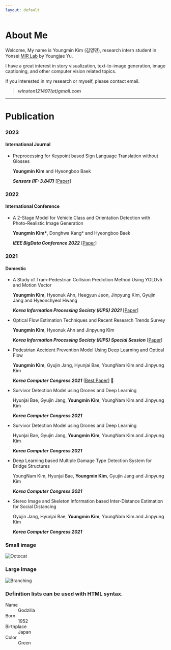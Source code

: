```yaml
---
layout: default
---
```


# About Me
Welcome, My name is Youngmin Kim (김영민), research intern student in Yonsei <a href='https://mirlab.yonsei.ac.kr/'>MIR Lab</a> by Youngjae Yu.

I have a great interest in story visualization, text-to-image generation, image captioning, and other computer vision related topics.

If you interested in my research or myself, please contact email.

> ***winston121497(at)gmail.com***

* * *


# Publication
### 2023
#### International Journal
- Preprocessing for Keypoint based Sign Language Translation without Glosses

  <b>Youngmin Kim</b> and Hyeongboo Baek

  ***Sensors (IF: 3.847)*** [<a href='https://www.mdpi.com/1424-8220/23/6/3231'>Paper</a>]

### 2022
#### International Conference
- A 2-Stage Model for Vehicle Class and Orientation Detection with Photo-Realistic Image Generation

  <b>Youngmin Kim\*</b>, Donghwa Kang* and Hyeongboo Baek

  ***IEEE BigData Conference 2022*** [<a href='https://ieeexplore.ieee.org/abstract/document/10020472'>Paper</a>]

### 2021
#### Domestic
- A Study of Tram-Pedestrian Collision Prediction Method Using YOLOv5 and Motion Vector 

  **Youngmin Kim**, Hyeonuk Ahn, Heegyun Jeon, Jinpyung Kim, Gyujin Jang and Hyeonchyeol Hwang

  ***Korea Information Processing Society (KIPS) 2021*** [<a href='https://www.kci.go.kr/kciportal/ci/sereArticleSearch/ciSereArtiView.kci?sereArticleSearchBean.artiId=ART002797297'>Paper</a>]
- Optical Flow Estimation Techniques and Recent Research Trends Survey

  **Youngmin Kim**, Hyeonuk Ahn and Jinpyung Kim
  
  ***Korea Information Processing Society (KIPS) Special Session*** [<a href='https://kiss.kstudy.com/Detail/Ar?key=3930754'>Paper</a>]

- Pedestrian Accident Prevention Model Using Deep Learning and Optical Flow

  **Youngmin Kim**, Gyujin Jang, Hyunjai Bae, YoungNam Kim and Jinpyung Kim
  
  ***Korea Computer Congress 2021*** [<a href='https://www.dbpia.co.kr/pdf/pdfView.do?nodeId=NODE10583405&googleIPSandBox=false&mark=0&ipRange=false&accessgl=Y&language=ko_KR&hasTopBanner=true'>Best Paper</a>] 🥇

- Survivor Detection Model using Drones and Deep Learning

  Hyunjai Bae, Gyujin Jang, **Youngmin Kim**, YoungNam Kim and Jinpyung Kim
 
  ***Korea Computer Congress 2021***

- Survivor Detection Model using Drones and Deep Learning

  Hyunjai Bae, Gyujin Jang, **Youngmin Kim**, YoungNam Kim and Jinpyung Kim
 
  ***Korea Computer Congress 2021***

- Deep Learning based Multiple Damage Type Detection System for Bridge Structures

  YoungNam Kim, Hyunjai Bae, **Youngmin Kim**, Gyujin Jang and Jinpyung Kim
  
  ***Korea Computer Congress 2021***
  
- Stereo Image and Skeleton Information based Inter-Distance Estimation for Social Distancing

  Gyujin Jang, Hyunjai Bae, **Youngmin Kim**, YoungNam Kim and Jinpyung Kim
  
  ***Korea Computer Congress 2021***


### Small image

![Octocat](https://github.githubassets.com/images/icons/emoji/octocat.png)

### Large image

![Branching](https://guides.github.com/activities/hello-world/branching.png)


### Definition lists can be used with HTML syntax.

<dl>
<dt>Name</dt>
<dd>Godzilla</dd>
<dt>Born</dt>
<dd>1952</dd>
<dt>Birthplace</dt>
<dd>Japan</dd>
<dt>Color</dt>
<dd>Green</dd>
</dl>
